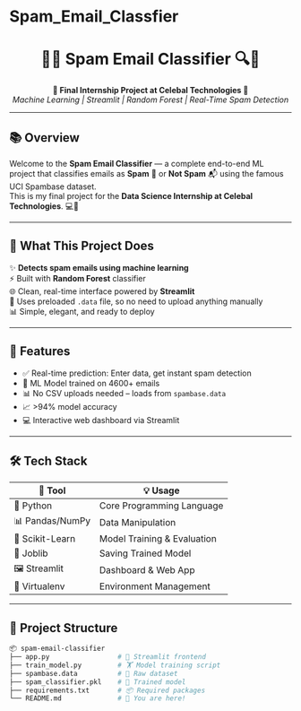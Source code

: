 # Spam_Email_Classfier
<h1 align="center">🚀📧 Spam Email Classifier 🔍💌</h1>
<p align="center">
  <b>💼 Final Internship Project at Celebal Technologies 💼</b><br>
  <i>Machine Learning | Streamlit | Random Forest | Real-Time Spam Detection</i>
</p>

---

## 📚 Overview

Welcome to the **Spam Email Classifier** — a complete end-to-end ML project that classifies emails as **Spam** 🧨 or **Not Spam** 📬 using the famous UCI Spambase dataset.  
This is my final project for the **Data Science Internship at Celebal Technologies**. 💻🧠

---

## 🧠 What This Project Does

✨ **Detects spam emails using machine learning**  
⚡ Built with **Random Forest** classifier  
🌐 Clean, real-time interface powered by **Streamlit**  
📂 Uses preloaded `.data` file, so no need to upload anything manually  
📊 Simple, elegant, and ready to deploy

---

## 🎯 Features

- ✅ Real-time prediction: Enter data, get instant spam detection
- 🤖 ML Model trained on 4600+ emails
- 📊 No CSV uploads needed – loads from `spambase.data`
- 📈 >94% model accuracy
- 💻 Interactive web dashboard via Streamlit

---

## 🛠️ Tech Stack

| 🔧 Tool          | 💡 Usage                          |
|------------------|-----------------------------------|
| 🐍 Python        | Core Programming Language         |
| 📊 Pandas/NumPy  | Data Manipulation                 |
| 🤖 Scikit-Learn  | Model Training & Evaluation       |
| 💾 Joblib        | Saving Trained Model              |
| 🖼️ Streamlit     | Dashboard & Web App               |
| 🧪 Virtualenv    | Environment Management            |

---

## 📁 Project Structure

```bash
📦 spam-email-classifier
├── app.py                 # 🎨 Streamlit frontend
├── train_model.py         # 🏋️ Model training script
├── spambase.data          # 🧾 Raw dataset
├── spam_classifier.pkl    # 💾 Trained model
├── requirements.txt       # 📦 Required packages
└── README.md              # 📘 You are here!
